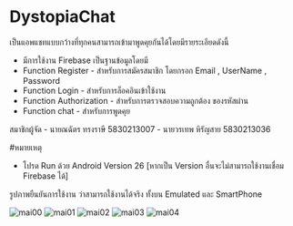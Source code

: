 # DystopiaChat
เป็นแอพแชทแบบกว้างที่ทุกคนสามารถเข้ามาพูดคุยกันได้โดยมีรายระเอียดดังนี้

  - มีการใช้งาน Firebase เป็นฐานข้อมูลโดยมี
  - Function Register       - สำหรับการสมัครสมาชิก โดยกรอก Email , UserName , Password
  - Function Login          - สำหรับการล็อคอินเข้าใช้งาน
  - Function Authorization  - สำหรับการตรวจสอบความถูกต้อง ของรหัสผ่าน
  - Function chat           - สำหรับการพูดคุย
  
  
  สมาชิกผู้จัด
    - นายณฉัตร ทรงราษี    5830213007
    - นายวรเทพ หิรัญสาย   5830213036

#หมายเหตุ
  - โปรด Run ด้วย Android Version 26 [หากเป็น Version อื่นจะไม่สามารถใช้งานเชื่อม Firebase ได้]
 

รูปภาพยืนยันการใช้งาน ว่าสามารถใช้งานได้จริง ทั้งบน Emulated และ SmartPhone

![mai00](https://user-images.githubusercontent.com/31650496/34081690-ba3de27a-e383-11e7-8fde-0f1ceb5d2c6e.JPG)
![mai01](https://user-images.githubusercontent.com/31650496/34081686-b87473a0-e383-11e7-8cbf-de4753257f6c.JPG)
![mai02](https://user-images.githubusercontent.com/31650496/34081687-b8cf5c70-e383-11e7-8f15-f441058e21da.JPG)
![mai03](https://user-images.githubusercontent.com/31650496/34081688-b982c396-e383-11e7-9a08-3bde61c71294.JPG)
![mai04](https://user-images.githubusercontent.com/31650496/34081689-b9e3a940-e383-11e7-8f33-373589c10cbd.JPG)


